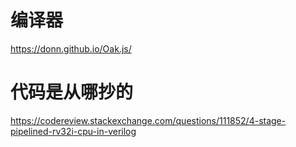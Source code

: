 # 编译器
https://donn.github.io/Oak.js/

# 代码是从哪抄的

https://codereview.stackexchange.com/questions/111852/4-stage-pipelined-rv32i-cpu-in-verilog